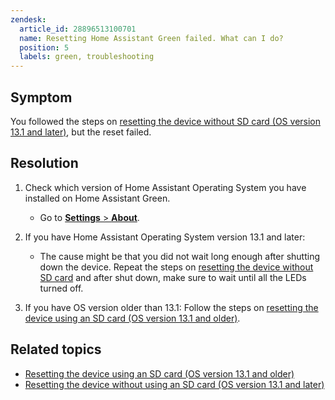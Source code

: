 ```yaml
---
zendesk:
  article_id: 28896513100701
  name: Resetting Home Assistant Green failed. What can I do?
  position: 5
  labels: green, troubleshooting
---
```


## Symptom

You followed the steps on [resetting the device without SD card (OS version 13.1 and later)](/hc/en-us/articles/25161225495837), but the reset failed.

## Resolution

1. Check which version of Home Assistant Operating System you have installed on Home Assistant Green.
   - Go to [**Settings** > **About**](https://my.home-assistant.io/redirect/info/).

2. If you have Home Assistant Operating System version 13.1 and later:

   - The cause might be that you did not wait long enough after shutting down the device. Repeat the steps on [resetting the device without SD card](/hc/en-us/articles/25161225495837) and after shut down, make sure to wait until all the LEDs turned off.
3. If you have OS version older than 13.1: Follow the steps on [resetting the device using an SD card (OS version 13.1 and older)](/hc/en-us/articles/25162566451485).

## Related topics

- [Resetting the device using an SD card (OS version 13.1 and older)](/hc/en-us/articles/25162566451485)
- [Resetting the device without using an SD card (OS version 13.1 and later)](/hc/en-us/articles/25161225495837)
